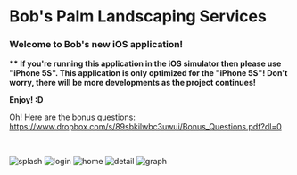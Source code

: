 # Bob's Palm Landscaping Services

<h3>Welcome to Bob's new iOS application!</h3>

<strong> ** If you're running this application in the iOS simulator then please use "iPhone 5S". This application is only optimized for the "iPhone 5S"! Don't worry, there will be more developments as the project continues!</strong>

<strong>Enjoy! :D</strong>

Oh! Here are the bonus questions: https://www.dropbox.com/s/89sbkilwbc3uwui/Bonus_Questions.pdf?dl=0

</br>

![splash](https://cloud.githubusercontent.com/assets/11342527/7515132/09e1d6c6-f479-11e4-8aa6-5cb5d8908d12.png)
![login](https://cloud.githubusercontent.com/assets/11342527/7515135/09fc00f0-f479-11e4-9fbb-54a6d60896a6.png)
![home](https://cloud.githubusercontent.com/assets/11342527/7515133/09f1c61c-f479-11e4-907f-0a02e7fa670f.png)
![detail](https://cloud.githubusercontent.com/assets/11342527/7515136/09fc8750-f479-11e4-9959-ce45aa59de32.png)
![graph](https://cloud.githubusercontent.com/assets/11342527/7515134/09fb91c4-f479-11e4-8211-fd77ffa9cbbe.png)

